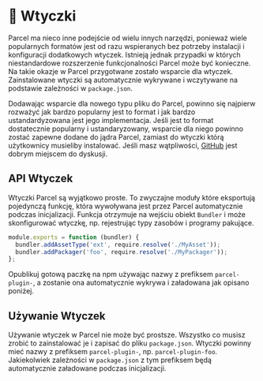 # 🔌 Wtyczki

Parcel ma nieco inne podejście od wielu innych narzędzi, ponieważ wiele popularnych formatów jest od razu wspieranych bez potrzeby instalacji i konfiguracji dodatkowych wtyczek. Istnieją jednak przypadki w których niestandardowe rozszerzenie funkcjonalności Parcel może być konieczne. Na takie okazje w Parcel przygotwane zostało wsparcie dla wtyczek. Zainstalowane wtyczki są automatycznie wykrywane i wczytywane na podstawie zależności w `package.json`.

Dodawając wsparcie dla nowego typu pliku do Parcel, powinno się najpierw rozważyć jak bardzo popularny jest to format i jak bardzo ustandardyzowana jest jego implementacja. Jeśli jest to format dostatecznie popularny i ustandaryzowany, wsparcie dla niego powinno zostać zapewne dodane do jądra Parcel, zamiast do wtyczki którą użytkownicy musieliby instalować. Jeśli masz wątpliwości, [GitHub](https://github.com/parcel-bundler/parcel/issues) jest dobrym miejscem do dyskusji.

## API Wtyczek

Wtyczki Parcel są wyjątkowo proste. To zwyczajne moduły które eksportują pojedynczą funkcję, która wywoływana jest przez Parcel automatycznie podczas inicjalizacji. Funkcja otrzymuje na wejściu obiekt `Bundler` i może skonfigurować wtyczkę, np. rejestrując typy zasobów i programy pakujące.

```javascript
module.exports = function (bundler) {
  bundler.addAssetType('ext', require.resolve('./MyAsset'));
  bundler.addPackager('foo', require.resolve('./MyPackager'));
};
```

Opublikuj gotową paczkę na npm używając nazwy z prefiksem `parcel-plugin-`, a zostanie ona automatycznie wykrywa i załadowana jak opisano poniżej.

## Używanie Wtyczek

Używanie wtyczek w Parcel nie może być prostsze. Wszystko co musisz zrobić to zainstalować je i zapisać do pliku `package.json`. Wtyczki powinny mieć nazwy z prefiksem `parcel-plugin-`, np. `parcel-plugin-foo`. Jakiekolwiek zależności w `package.json` z tym prefiksem będą automatycznie załadowane podczas inicjalizacji.
